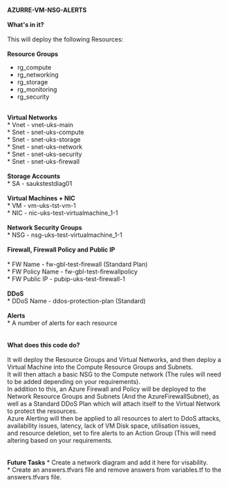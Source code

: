 <B>AZURRE-VM-NSG-ALERTS</b>
<br>
<br>
<B>What's in it?</b><br>
<br>
This will deploy the following Resources:<br><br>
<b>Resource Groups</b><br>
* rg_compute<br>
* rg_networking<br>
* rg_storage<br>
* rg_monitoring<br>
* rg_security
<br>
<b>Virtual Networks</b><br>
* Vnet - vnet-uks-main<br>
* Snet - snet-uks-compute<br>
* Snet - snet-uks-storage<br>
* Snet - snet-uks-network<br>
* Snet - snet-uks-security<br>
* Snet - snet-uks-firewall<br>
<br>
<b>Storage Accounts</b><br>
* SA - saukstestdiag01<br>
<br>
<b>Virtual Machines + NIC</b><br>
* VM - vm-uks-tst-vm-1<br>
* NIC - nic-uks-test-virtualmachine_1-1<br>
<br>
<b>Network Security Groups</b><br>
* NSG - nsg-uks-test-virtualmachine_1-1<br>
<br>
<b>Firewall, Firewall Policy and Public IP</b><br>
<br>
* FW Name - fw-gbl-test-firewall (Standard Plan)<br>
* FW Policy Name - fw-gbl-test-firewallpolicy<br>
* FW Public IP - pubip-uks-test-firewall-1<br>
<br>
<b>DDoS</b><br>
* DDoS Name - ddos-protection-plan (Standard)<br>
<br>
<b>Alerts</b><br>
* A number of alerts for each resource<br>
<br>
<br>
<B>What does this code do?</b><br>
<br>
It will deploy the Resource Groups and Virtual Networks, and then deploy a Virtual Machine into the Compute Resource Groups and Subnets.<br>
It will then attach a basic NSG to the Compute network (The rules will need to be added depending on your requirements).<br>
In addition to this, an Azure Firewall and Policy will be deployed to the Network Resource Groups and Subnets (And the AzureFirewallSubnet), as
well as a Standard DDoS Plan which will attach itself to the Virtual Network to protect the resources.<br>
Azure Alerting will then be applied to all resources to alert to DdoS attacks, availability issues, latency, lack of VM Disk space, utilisation issues, <br>
and resource deletion, set to fire alerts to an Action Group (This will need altering based on your requirements.<br>
<br>
<br>
<B>Future Tasks</b>
* Create a network diagram and add it here for visability.<br>
* Create an answers.tfvars file and remove answers from variables.tf to the answers.tfvars file.<br>

